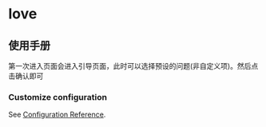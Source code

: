 # love

##  使用手册

第一次进入页面会进入引导页面，此时可以选择预设的问题(非自定义项)。然后点击确认即可


### Customize configuration
See [Configuration Reference](https://cli.vuejs.org/config/).
